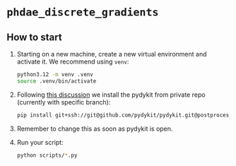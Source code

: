 # `phdae_discrete_gradients`

## How to start

1. Starting on a new machine, create a new virtual environment and activate it. We recommend using `venv`:

   ```bash
   python3.12 -m venv .venv
   source .venv/bin/activate
   ```

2. Following [this discussion](https://stackoverflow.com/questions/4830856/is-it-possible-to-use-pip-to-install-a-package-from-a-private-github-repository) we install the pydykit from private repo (currently with specific branch):

   ```bash
   pip install git+ssh://git@github.com/pydykit/pydykit.git@postprocessing_advanced
   ```

3. Remember to change this as soon as pydykit is open.

4. Run your script:
   ```bash
   python scripts/*.py
   ```
